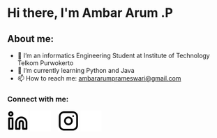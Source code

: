 # Hi there, I'm Ambar Arum .P
## About me:
- 🔭 I’m an informatics Engineering Student at Institute of Technology Telkom Purwokerto
- 🌱 I’m currently learning Python and Java
- 📫 How to reach me: ambararumprameswari@gmail.com

### Connect with me:

[![website](./img/linkedin-light.svg)](https://www.linkedin.com/in/ambar-arum-prameswari#gh-light-mode-only)
[![website](./img/linkedin-dark.svg)](https://www.linkedin.com/in/ambar-arum-prameswari#gh-dark-mode-only)
&nbsp;&nbsp;
[![website](./img/instagram-light.svg)](https://instagram.com/ambar_prameswari#gh-light-mode-only)
[![website](./img/instagram-dark.svg)](https://instagram.com/ambar_prameswari#gh-dark-mode-only)



[webdev]: https://github.com/ambararum/ambararum
